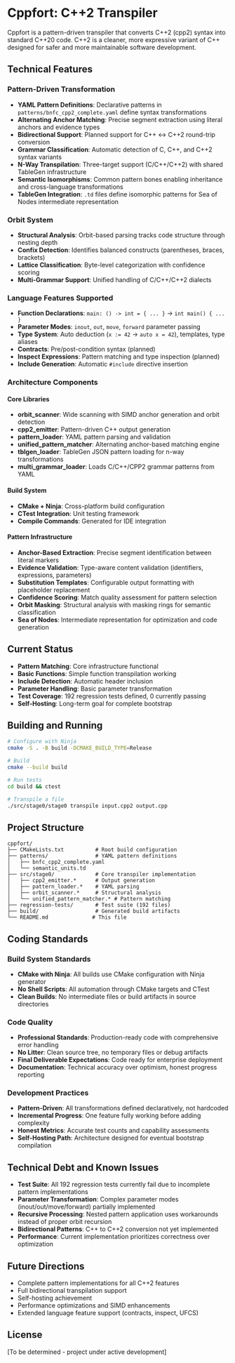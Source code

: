 # Cppfort: C++2 Transpiler

Cppfort is a pattern-driven transpiler that converts C++2 (cpp2) syntax into standard C++20 code. C++2 is a cleaner, more expressive variant of C++ designed for safer and more maintainable software development.

## Technical Features

### Pattern-Driven Transformation

- **YAML Pattern Definitions**: Declarative patterns in `patterns/bnfc_cpp2_complete.yaml` define syntax transformations
- **Alternating Anchor Matching**: Precise segment extraction using literal anchors and evidence types
- **Bidirectional Support**: Planned support for C++ ↔ C++2 round-trip conversion
- **Grammar Classification**: Automatic detection of C, C++, and C++2 syntax variants
- **N-Way Transpilation**: Three-target support (C/C++/C++2) with shared TableGen infrastructure
- **Semantic Isomorphisms**: Common pattern bones enabling inheritance and cross-language transformations
- **TableGen Integration**: `.td` files define isomorphic patterns for Sea of Nodes intermediate representation

### Orbit System

- **Structural Analysis**: Orbit-based parsing tracks code structure through nesting depth
- **Confix Detection**: Identifies balanced constructs (parentheses, braces, brackets)
- **Lattice Classification**: Byte-level categorization with confidence scoring
- **Multi-Grammar Support**: Unified handling of C/C++/C++2 dialects

### Language Features Supported

- **Function Declarations**: `main: () -> int = { ... }` → `int main() { ... }`
- **Parameter Modes**: `inout`, `out`, `move`, `forward` parameter passing
- **Type System**: Auto deduction (`x := 42` → `auto x = 42`), templates, type aliases
- **Contracts**: Pre/post-condition syntax (planned)
- **Inspect Expressions**: Pattern matching and type inspection (planned)
- **Include Generation**: Automatic `#include` directive insertion

### Architecture Components

#### Core Libraries

- **orbit_scanner**: Wide scanning with SIMD anchor generation and orbit detection
- **cpp2_emitter**: Pattern-driven C++ output generation
- **pattern_loader**: YAML pattern parsing and validation
- **unified_pattern_matcher**: Alternating anchor-based matching engine
- **tblgen_loader**: TableGen JSON pattern loading for n-way transformations
- **multi_grammar_loader**: Loads C/C++/CPP2 grammar patterns from YAML

#### Build System

- **CMake + Ninja**: Cross-platform build configuration
- **CTest Integration**: Unit testing framework
- **Compile Commands**: Generated for IDE integration

#### Pattern Infrastructure

- **Anchor-Based Extraction**: Precise segment identification between literal markers
- **Evidence Validation**: Type-aware content validation (identifiers, expressions, parameters)
- **Substitution Templates**: Configurable output formatting with placeholder replacement
- **Confidence Scoring**: Match quality assessment for pattern selection
- **Orbit Masking**: Structural analysis with masking rings for semantic classification
- **Sea of Nodes**: Intermediate representation for optimization and code generation

## Current Status

- **Pattern Matching**: Core infrastructure functional
- **Basic Functions**: Simple function transpilation working
- **Include Detection**: Automatic header inclusion
- **Parameter Handling**: Basic parameter transformation
- **Test Coverage**: 192 regression tests defined, 0 currently passing
- **Self-Hosting**: Long-term goal for complete bootstrap

## Building and Running

```bash
# Configure with Ninja
cmake -S . -B build -DCMAKE_BUILD_TYPE=Release

# Build
cmake --build build

# Run tests
cd build && ctest

# Transpile a file
./src/stage0/stage0 transpile input.cpp2 output.cpp
```

## Project Structure

```text
cppfort/
├── CMakeLists.txt          # Root build configuration
├── patterns/               # YAML pattern definitions
│   ├── bnfc_cpp2_complete.yaml
│   └── semantic_units.td
├── src/stage0/             # Core transpiler implementation
│   ├── cpp2_emitter.*      # Output generation
│   ├── pattern_loader.*    # YAML parsing
│   ├── orbit_scanner.*     # Structural analysis
│   └── unified_pattern_matcher.* # Pattern matching
├── regression-tests/       # Test suite (192 files)
├── build/                  # Generated build artifacts
└── README.md              # This file
```

## Coding Standards

### Build System Standards

- **CMake with Ninja**: All builds use CMake configuration with Ninja generator
- **No Shell Scripts**: All automation through CMake targets and CTest
- **Clean Builds**: No intermediate files or build artifacts in source directories

### Code Quality

- **Professional Standards**: Production-ready code with comprehensive error handling
- **No Litter**: Clean source tree, no temporary files or debug artifacts
- **Final Deliverable Expectations**: Code ready for enterprise deployment
- **Documentation**: Technical accuracy over optimism, honest progress reporting

### Development Practices

- **Pattern-Driven**: All transformations defined declaratively, not hardcoded
- **Incremental Progress**: One feature fully working before adding complexity
- **Honest Metrics**: Accurate test counts and capability assessments
- **Self-Hosting Path**: Architecture designed for eventual bootstrap compilation

## Technical Debt and Known Issues

- **Test Suite**: All 192 regression tests currently fail due to incomplete pattern implementations
- **Parameter Transformation**: Complex parameter modes (inout/out/move/forward) partially implemented
- **Recursive Processing**: Nested pattern application uses workarounds instead of proper orbit recursion
- **Bidirectional Patterns**: C++ to C++2 conversion not yet implemented
- **Performance**: Current implementation prioritizes correctness over optimization

## Future Directions

- Complete pattern implementations for all C++2 features
- Full bidirectional transpilation support
- Self-hosting achievement
- Performance optimizations and SIMD enhancements
- Extended language feature support (contracts, inspect, UFCS)

## License

[To be determined - project under active development]
